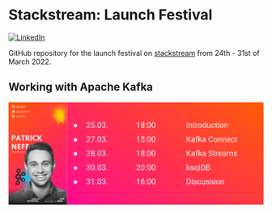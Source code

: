 # Stackstream: Launch Festival

[![LinkedIn][linkedin-shield]][linkedin-url]

GitHub repository for the launch festival on [stackstream](https://stack-stream.com/) from
24th - 31st of March 2022.

## Working with Apache Kafka

![](poster.png)

[linkedin-shield]: https://img.shields.io/badge/-LinkedIn-black.svg?style=flat-square&logo=linkedin&colorB=555
[linkedin-url]: https://www.linkedin.com/in/patrick-neff-7bb3b21a4/
